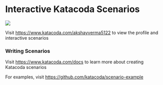# Interactive Katacoda Scenarios

[![](http://shields.katacoda.com/katacoda/akshayverma5122/count.svg)](https://www.katacoda.com/akshayverma5122 "Get your profile on Katacoda.com")

Visit https://www.katacoda.com/akshayverma5122 to view the profile and interactive scenarios

### Writing Scenarios
Visit https://www.katacoda.com/docs to learn more about creating Katacoda scenarios

For examples, visit https://github.com/katacoda/scenario-example
